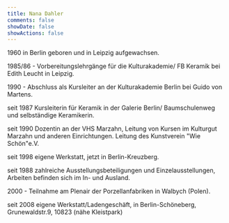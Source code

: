 ```yaml
---
title: Nana Dahler
comments: false
showDate: false
showActions: false
---
```


1960 in Berlin geboren und in Leipzig aufgewachsen.

1985/86 - Vorbereitungslehrgänge für die Kulturakademie/ FB Keramik bei Edith Leucht in Leipzig.

1990 - Abschluss als Kursleiter an der Kulturakademie Berlin bei Guido von Martens.

seit 1987 Kursleiterin für Keramik in der Galerie Berlin/ Baumschulenweg und selbständige Keramikerin.

seit 1990 Dozentin an der VHS Marzahn, Leitung von Kursen im Kulturgut Marzahn und anderen Einrichtungen.
Leitung des Kunstverein "Wie Schön"e.V.

seit 1998 eigene Werkstatt, jetzt in Berlin-Kreuzberg.

seit 1988 zahlreiche Ausstellungsbeteiligungen und Einzelausstellungen, Arbeiten befinden sich im In- und Ausland.

2000 - Teilnahme am Plenair der Porzellanfabriken in Walbych (Polen).

seit 2008 eigene Werkstatt/Ladengeschäft, in Berlin-Schöneberg, Grunewaldstr.9, 10823 (nähe Kleistpark)
